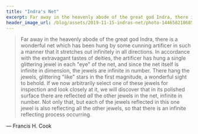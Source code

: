 ```yaml
---
title: "Indra's Net"
excerpt: Far away in the heavenly abode of the great god Indra, there is a wonderful net which has been hung by some cunning artificer in such a manner that it stretches out infinitely in all directions.
header_image_url: /blog/assets/2019-11-15-indras-net/photo-1446582186851-3fe172f6acb9.jpeg
---
```


> Far away in the heavenly abode of the great god Indra, there is a wonderful net which has been hung by some cunning artificer in such a manner that it stretches out infinitely in all directions. In accordance with the extravagant tastes of deities, the artificer has hung a single glittering jewel in each "eye" of the net, and since the net itself is infinite in dimension, the jewels are infinite in number. There hang the jewels, glittering "like" stars in the first magnitude, a wonderful sight to behold. If we now arbitrarily select one of these jewels for inspection and look closely at it, we will discover that in its polished surface there are reflected *all* the other jewels in the net, infinite in number. Not only that, but each of the jewels reflected in this one jewel is also reflecting all the other jewels, so that there is an infinite reflecting process occurring.

&mdash; Francis H. Cook

